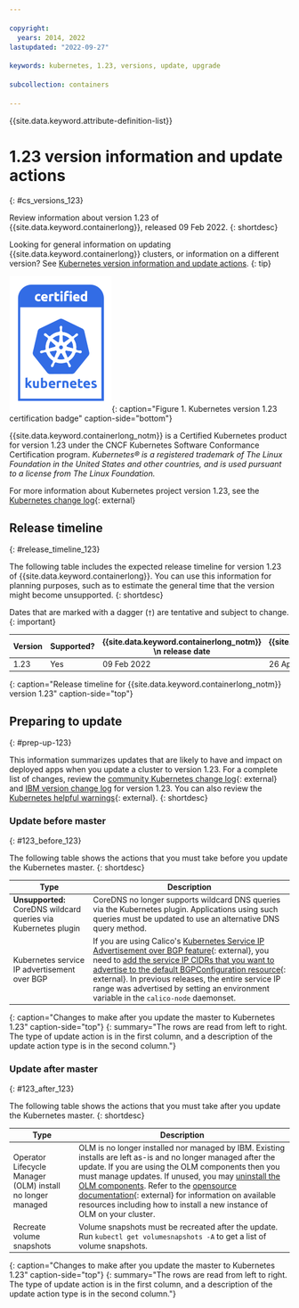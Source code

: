 ```yaml
---

copyright:
  years: 2014, 2022
lastupdated: "2022-09-27"

keywords: kubernetes, 1.23, versions, update, upgrade

subcollection: containers

---
```


{{site.data.keyword.attribute-definition-list}}


# 1.23 version information and update actions
{: #cs_versions_123}

Review information about version 1.23 of {{site.data.keyword.containerlong}}, released 09 Feb 2022.
{: shortdesc}

Looking for general information on updating {{site.data.keyword.containerlong}} clusters, or information on a different version? See [Kubernetes version information and update actions](/docs/containers?topic=containers-cs_versions).
{: tip}

![This badge indicates Kubernetes version 1.23 certification for {{site.data.keyword.containerlong_notm}}](images/certified-kubernetes-color.svg){: caption="Figure 1. Kubernetes version 1.23 certification badge" caption-side="bottom"}

{{site.data.keyword.containerlong_notm}} is a Certified Kubernetes product for version 1.23 under the CNCF Kubernetes Software Conformance Certification program. _Kubernetes® is a registered trademark of The Linux Foundation in the United States and other countries, and is used pursuant to a license from The Linux Foundation._

For more information about Kubernetes project version 1.23, see the [Kubernetes change log](https://kubernetes.io/releases/notes/.){: external}

## Release timeline 
{: #release_timeline_123}

The following table includes the expected release timeline for version 1.23 of {{site.data.keyword.containerlong}}. You can use this information for planning purposes, such as to estimate the general time that the version might become unsupported. 
{: shortdesc}

Dates that are marked with a dagger (`†`) are tentative and subject to change.
{: important}

|  Version | Supported? | {{site.data.keyword.containerlong_notm}} \n release date | {{site.data.keyword.containerlong_notm}} \n unsupported date |
|------|------|----------|----------|
| 1.23 | Yes | 09 Feb 2022 |  26 April 2023 `†` |
{: caption="Release timeline for {{site.data.keyword.containerlong_notm}} version 1.23" caption-side="top"}

## Preparing to update
{: #prep-up-123}

This information summarizes updates that are likely to have and impact on deployed apps when you update a cluster to version 1.23. For a complete list of changes, review the [community Kubernetes change log](https://github.com/kubernetes/kubernetes/blob/master/CHANGELOG/CHANGELOG-1.23.md){: external} and [IBM version change log](/docs/containers?topic=containers-changelog_123) for version 1.23. You can also review the [Kubernetes helpful warnings](https://kubernetes.io/blog/2020/09/03/warnings/){: external}. 
{: shortdesc}

### Update before master
{: #123_before_123}

The following table shows the actions that you must take before you update the Kubernetes master.
{: shortdesc}

| Type | Description|
| --- | --- |
| **Unsupported:** CoreDNS wildcard queries via Kubernetes plugin | CoreDNS no longer supports wildcard DNS queries via the Kubernetes plugin. Applications using such queries must be updated to use an alternative DNS query method.|
| Kubernetes service IP advertisement over BGP | If you are using Calico's [Kubernetes Service IP Advertisement over BGP feature](https://www.tigera.io/blog/advertising-kubernetes-service-ips-with-calico-and-bgp/){: external}, you need to [add the service IP CIDRs that you want to advertise to the default BGPConfiguration resource](https://projectcalico.docs.tigera.io/archive/v3.21/reference/resources/bgpconfig){: external}. In previous releases, the entire service IP range was advertised by setting an environment variable in the `calico-node` daemonset. |
{: caption="Changes to make after you update the master to Kubernetes 1.23" caption-side="top"}
{: summary="The rows are read from left to right. The type of update action is in the first column, and a description of the update action type is in the second column."}


### Update after master
{: #123_after_123}

The following table shows the actions that you must take after you update the Kubernetes master.
{: shortdesc}

| Type | Description|
| --- | --- |
| Operator Lifecycle Manager (OLM) install no longer managed | OLM is no longer installed nor managed by IBM. Existing installs are left as-is and no longer managed after the update. If you are using the OLM components then you must manage updates. If unused, you may [uninstall the OLM components](/docs/containers?topic=containers-ts-delete-olm). Refer to the [opensource documentation](https://olm.operatorframework.io/){: external} for information on available resources including how to install a new instance of OLM on your cluster. |
| Recreate volume snapshots | Volume snapshots must be recreated after the update. Run `kubectl get volumesnapshots -A` to get a list of volume snapshots. |
{: caption="Changes to make after you update the master to Kubernetes 1.23" caption-side="top"}
{: summary="The rows are read from left to right. The type of update action is in the first column, and a description of the update action type is in the second column."}



